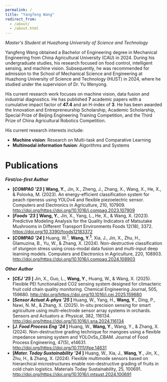 ```yaml
---
permalink: /
title: "Yangfeng Wang"
redirect_from: 
  - /about/
  - /about.html
---
```



_Master's Student at Huazhong University of Science and Technology_

Yangfeng Wang obtained a Bachelor of Engineering degree in Mechanical Engineering from China Agricultural University (CAU) in 2024. During his undergraduate studies, his research focused on food control, intelligent sensing, and machine vision. Subsequently, he was recommended for admission to the School of Mechanical Science and Engineering at Huazhong University of Science and Technology (HUST) in 2024, where he studied under the supervision of Dr. Yu Wenyong.

His current research work focuses on machine vision, data fusion and industrial diagnostics. He has published **7** academic papers with a cumulative impact factor of **47.4** and an H-index of **3**. He has been awarded the Innovation and Entrepreneurship Scholarship, Academic Scholarship, Special Prize of Beijing Engineering Training Competition, and the Third Prize of China Agricultural Robotics Competition.

His current research interests include:
* **Machine vision**: Research on Multi-task and Comparative Learning
* **Multimodal information fusion**: Algorithms and Systems




Publications
======

**_First/co-first Author_**

* **[_COMPAG '23_ ]** **Wang, Y.**, Jin, X., Zheng, J., Zhang, X., Wang, X., He, X., & Polovka, M. (2023). An energy-efficient classification system for peach ripeness using YOLOv4 and flexible piezoelectric sensor. Computers and Electronics in Agriculture, 210, 107909. http://doi.org/https://doi.org/10.1016/j.compag.2023.107909
* **[_Foods '23_ ]** **Wang, Y.**, Jin, X., Yang, L., He, X., & Wang, X. (2023). Predictive Modeling Analysis for the Quality Indicators of Matsutake Mushrooms in Different Transport Environments Foods 12(18), 3372. https://doi.org/10.3390/foods12183372
* **[_COMPAG '24_ ]** Huang, W.<sup>1</sup>, **Wang, Y.<sup>1</sup>**, Xia, J., Jin, X., Zhu, H., Glamuzina, B., Yu, W., & Zhang, X. (2024). Non-destructive classification of sturgeon stress using cross-modal data fusion and multi-input deep learning models. Computers and Electronics in Agriculture, 220, 108903. http://doi.org/https://doi.org/10.1016/j.compag.2024.108903

**_Other Author_**

* **[_CEJ '25_ ]** Jin, X., Guo, L., **Wang, Y**., Huang, W., & Wang, X. (2025). Flexible PEI functionalized CO2 sensing system designed for climacteric fruit cold chain quality monitoring. Chemical Engineering Journal, 505, 159680. http://doi.org/https://doi.org/10.1016/j.cej.2025.159680
* **[_Sensor Actuat A-phys '25_ ]** Huang, W., Yang, H., **Wang, Y**., Ding, P., Nawi, N. M., & Zhang, X. (2025). In-situ precision sensing for smart agriculture using multi-electrode sensor array systems in orchards. Sensors and Actuators a: Physical, 382, 116134. http://doi.org/https://doi.org/10.1016/j.sna.2024.116134
* **[_J. Food Process Eng '24_ ]** Huang, W., **Wang, Y**., Wang, Y., & Zhang, X. (2024). Non-destructive grading technique for mangoes using a flexible impedance sensing system and YOLOv5s_CBAM. Journal of Food Process Engineering, 47(5), e14631. http://doi.org/https://doi.org/10.1111/jfpe.14631
* **[_Mater. Today Sustainability '24_ ]** Huang, W., Xia, J., **Wang, Y**., Jin, X., Zhu, H., & Zhang, X. (2024). Flexible multimode sensors based on hierarchical microstructures enable non-destructive grading of fruits in cold chain logistics. Materials Today Sustainability, 25, 100691. http://doi.org/https://doi.org/10.1016/j.mtsust.2024.100691
